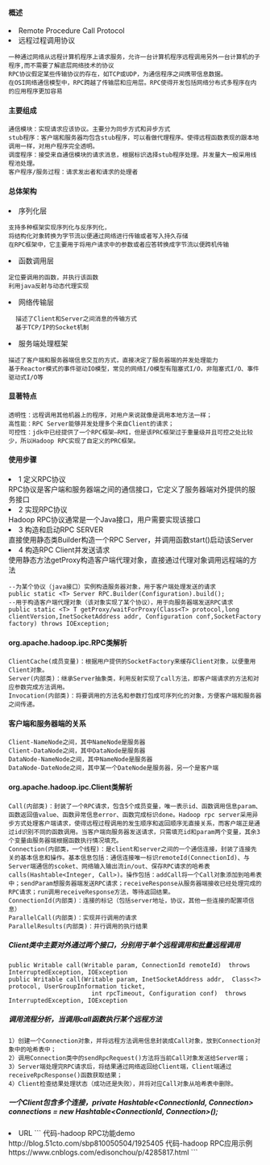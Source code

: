 
#### 概述
<li>Remote Procedure Call Protocol
<li>远程过程调用协议

```
一种通过网络从远程计算机程序上请求服务，允许一台计算机程序远程调用另外一台计算机的子程序,而不需要了解底层网络技术的协议
RPC协议假定某些传输协议的存在，如TCP或UDP，为通信程序之间携带信息数据。
在OSI网络通信模型中，RPC跨越了传输层和应用层。RPC使得开发包括网络分布式多程序在内的应用程序更加容易
```

#### 主要组成

```
通信模块：实现请求应该协议。主要分为同步方式和异步方式
stub程序：客户端和服务器均包含stub程序，可以看做代理程序。使得远程函数表现的跟本地调用一样，对用户程序完全透明。
调度程序：接受来自通信模块的请求消息，根据标识选择stub程序处理。并发量大一般采用线程池处理。
客户程序/服务过程：请求发出者和请求的处理者
```

#### 总体架构

<li>序列化层

```
支持多种框架实现序列化与反序列化，
将结构化对象转换为字节流以便通过网络进行传输或者写入持久存储
在RPC框架中，它主要用于将用户请求中的参数或者应答转换成字节流以便跨机传输
```

<li>函数调用层

```
定位要调用的函数，并执行该函数
利用java反射与动态代理实现
```  
  
<li>网络传输层

```
  描述了Client和Server之间消息的传输方式
  基于TCP/IP的Socket机制
```

<li>服务端处理框架

```
描述了客户端和服务器端信息交互的方式，直接决定了服务器端的并发处理能力
基于Reactor模式的事件驱动IO模型，常见的网络I/O模型有阻塞式I/O，非阻塞式I/O、事件驱动式I/O等
```

#### 显著特点

```
透明性：远程调用其他机器上的程序，对用户来说就像是调用本地方法一样；
高性能：RPC Server能够并发处理多个来自Client的请求；
可控性：jdk中已经提供了一个RPC框架—RMI，但是该PRC框架过于重量级并且可控之处比较少，所以Hadoop RPC实现了自定义的PRC框架。
```

#### 使用步骤

<li>1 定义RPC协议
<br>RPC协议是客户端和服务器端之间的通信接口，它定义了服务器端对外提供的服务接口
<li>2 实现RPC协议
<br>Hadoop RPC协议通常是一个Java接口，用户需要实现该接口
<li>3 构造和启动RPC SERVER
<br>直接使用静态类Builder构造一个RPC Server，并调用函数start()启动该Server
<li>4 构造RPC Client并发送请求
<br>使用静态方法getProxy构造客户端代理对象，直接通过代理对象调用远程端的方法
  
```
--为某个协议（java接口）实例构造服务器对象，用于客户端处理发送的请求
public static <T> Server RPC.Builder(Configuration).build();
--用于构造客户端代理对象（该对象实现了某个协议），用于向服务器端发送RPC请求
public static <T> T getProxy/waitForProxy(Class<T> protocol,long clientVersion,InetSocketAddress addr, Configuration conf,SocketFactory factory) throws IOException;
```
  
#### org.apache.hadoop.ipc.RPC类解析

```
ClientCache(成员变量)：根据用户提供的SocketFactory来缓存Client对象，以便重用Client对象。
Server(内部类)：继承Server抽象类，利用反射实现了call方法，即客户端请求的方法和对应参数完成方法调用。
Invocation(内部类)：将要调用的方法名和参数打包成可序列化的对象，方便客户端和服务器之间传递。
```

#### 客户端和服务器端的关系

```
Client-NameNode之间，其中NameNode是服务器
Client-DataNode之间，其中DataNode是服务器
DataNode-NameNode之间，其中NameNode是服务器
DataNode-DateNode之间，其中某一个DateNode是服务器，另一个是客户端
```

#### org.apache.hadoop.ipc.Client类解析

```
Call(内部类)：封装了一个RPC请求，包含5个成员变量，唯一表示id、函数调用信息param、函数返回值value、函数异常信息error、函数完成标识done。Hadoop rpc server采用异步方式处理客户端请求，使得远程过程调用的发生顺序和返回顺序无直接关系，而客户端正是通过id识别不同的函数调用。当客户端向服务器发送请求，只需填充id和param两个变量，其余3个变量由服务器端根据函数执行情况填充。
Connection(内部类，一个线程)：是client和server之间的一个通信连接，封装了连接先关的基本信息和操作。基本信息包括：通信连接唯一标识remoteId(ConnectionId)、与Server端通信的scoket、网络输入输出流in/out、保存RPC请求的哈希表calls(Hashtable<Integer, Call>)。操作包括：addCall将一个Call对象添加到哈希表中；sendParam想服务器端发送RPC请求；receiveResponse从服务器端接收已经处理完成的RPC请求；run调用receiveResponse方法，等待返回结果。
ConnectionId(内部类)：连接的标记（包括server地址，协议，其他一些连接的配置项信息）
ParallelCall(内部类)：实现并行调用的请求
ParallelResults(内部类)：并行调用的执行结果
```

##### Client类中主要对外通过两个接口，分别用于单个远程调用和批量远程调用

```
public Writable call(Writable param, ConnectionId remoteId)  throws InterruptedException, IOException
public Writable call(Writable param, InetSocketAddress addr,  Class<?> protocol, UserGroupInformation ticket,
                       int rpcTimeout, Configuration conf)  throws InterruptedException, IOException
```

##### 调用流程分析，当调用call函数执行某个远程方法

```
1）创建一个Connection对象，并将远程方法调用信息封装成Call对象，放到Connection对象中的哈希表中；
2）调用Connection类中的sendRpcRequest()方法将当前Call对象发送给Server端；
3）Server端处理完RPC请求后，将结果通过网络返回给Client端，Client端通过receiveRpcResponse()函数获取结果；
4）Client检查结果处理状态（成功还是失败），并将对应Call对象从哈希表中删除。
```
##### 一个Client包含多个连接，private Hashtable<ConnectionId, Connection> connections = new Hashtable<ConnectionId, Connection>();


<li>URL
```
代码-hadoop RPC功能demo
http://blog.51cto.com/sbp810050504/1925405
代码-hadoop RPC应用示例
https://www.cnblogs.com/edisonchou/p/4285817.html
```
